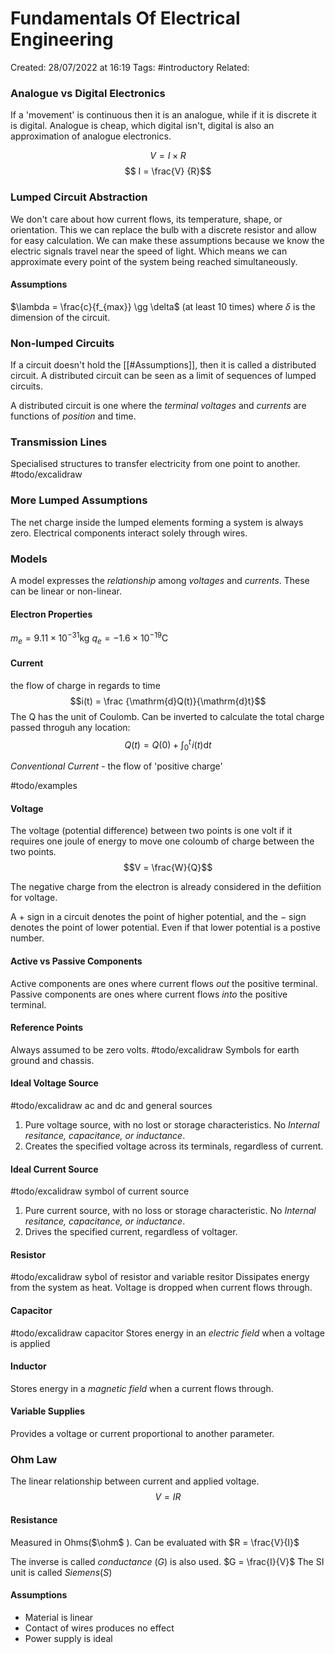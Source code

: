 # Fundamentals Of Electrical Engineering
Created: 28/07/2022 at 16:19
Tags:  #introductory 
Related:

### Analogue vs Digital Electronics
If a 'movement' is continuous then it is an analogue, while if it is discrete it is digital. Analogue is cheap, which digital isn't, digital is also an approximation of analogue electronics.

$$ V = I \times R$$
$$ I = \frac{V} {R}$$

### Lumped Circuit Abstraction
We don't care about how current flows, its temperature, shape, or orientation. This we can replace the bulb with a discrete resistor and allow for easy calculation. We can make these assumptions because we know the electric signals travel near the speed of light. Which means we can approximate every point of the system being reached simultaneously.

#### Assumptions
$\lambda = \frac{c}{f_{max}} \gg \delta$ (at least 10 times) where $\delta$ is the dimension of the circuit.

### Non-lumped Circuits
If a circuit doesn't hold the [[#Assumptions]], then it is called a distributed circuit. A distributed circuit can be seen as a limit of sequences of lumped circuits.

A distributed circuit is one where the *terminal voltages* and *currents* are functions of *position* and time.

### Transmission Lines 
Specialised structures to transfer electricity from one point to another.
#todo/excalidraw

### More Lumped Assumptions
The net charge inside the lumped elements forming a system is always zero.
Electrical components interact solely through wires.

### Models
A model expresses the *relationship* among *voltages* and *currents*. These can be linear or non-linear.

#### Electron Properties
$m_e = 9.11 \times 10 ^ {-31}$kg
$q_e = -1.6 \times 10 ^ {-19}$C

#### Current
the flow of charge in regards to time
$$i(t) = \frac {\mathrm{d}Q(t)}{\mathrm{d}t}$$
The Q has the unit of Coulomb.
Can be inverted to calculate the total charge passed throguh any location:
$$Q(t) = Q(0) + \int_0^t \! i(t) \mathrm{d}t$$

*Conventional Current* - the flow of 'positive charge'

#todo/examples

#### Voltage
The voltage (potential difference) between two points is one volt if it requires one joule of energy to move one coloumb of charge between the two points.
$$V = \frac{W}{Q}$$

The negative charge from the electron is already considered in the defiition for voltage.

A $+$ sign in a circuit denotes the point of higher potential, and the $-$ sign denotes the point of lower potential. Even if that lower potential is a postive number.

#### Active vs Passive Components
Active components are ones where current flows *out* the positive terminal.
Passive components are ones where current flows *into* the positive terminal.

#### Reference Points
Always assumed to be zero volts. #todo/excalidraw Symbols for earth ground and chassis.

#### Ideal Voltage Source
#todo/excalidraw ac and dc and general sources

1. Pure voltage source, with no lost or storage characteristics. No *Internal resitance, capacitance, or inductance*.
2. Creates the specified voltage across its terminals, regardless of current.

#### Ideal Current Source
#todo/excalidraw symbol of current source
1. Pure current source, with no loss or storage characteristic. No *Internal resitance, capacitance, or inductance*.
2. Drives the specified current, regardless of voltager.

#### Resistor
#todo/excalidraw sybol of resistor and variable resitor
Dissipates energy from the system as heat. Voltage is dropped when current flows through.

#### Capacitor
#todo/excalidraw capacitor
Stores energy in an *electric field* when a voltage is applied

#### Inductor
Stores energy in a *magnetic field* when a current flows through.

#### Variable Supplies
Provides a voltage or current proportional to another parameter.

### Ohm Law
The linear relationship between current and applied voltage.
$$V = IR$$

#### Resistance
Measured in Ohms($\ohm$ ). Can be evaluated with $R = \frac{V}{I}$

The inverse is called *conductance* ($G$) is also used. $G = \frac{I}{V}$
The SI unit is called *Siemens*($S$)

#### Assumptions
- Material is linear
- Contact of wires produces no effect
- Power supply is ideal
